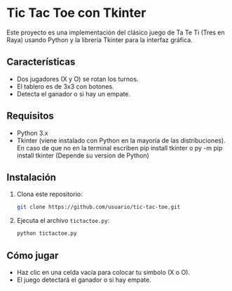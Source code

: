 # Tic Tac Toe con Tkinter

Este proyecto es una implementación del clásico juego de Ta Te Ti (Tres en Raya) usando Python y la librería Tkinter para la interfaz gráfica.

## Características
- Dos jugadores (X y O) se rotan los turnos.
- El tablero es de 3x3 con botones.
- Detecta el ganador o si hay un empate.
## Requisitos

- Python 3.x
- Tkinter (viene instalado con Python en la mayoría de las distribuciones). En caso de que no en la terminal escriben pip install tkinter o py -m pip install tkinter (Depende su version de Python)

## Instalación
1. Clona este repositorio:
   ```bash
   git clone https://github.com/usuario/tic-tac-toe.git
   ```
2. Ejecuta el archivo `tictactoe.py`:
   ```bash
   python tictactoe.py
   ```

## Cómo jugar
- Haz clic en una celda vacía para colocar tu símbolo (X o O).
- El juego detectará el ganador o si hay empate.
